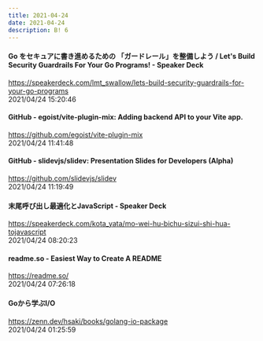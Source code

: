 ```yaml
---
title: 2021-04-24
date: 2021-04-24
description: B! 6
---
```


#### Go をセキュアに書き進めるための 「ガードレール」を整備しよう / Let's Build Security Guardrails For Your Go Programs! - Speaker Deck
https://speakerdeck.com/lmt_swallow/lets-build-security-guardrails-for-your-go-programs<br>
2021/04/24 15:20:46<br>


#### GitHub - egoist/vite-plugin-mix: Adding backend API to your Vite app.
https://github.com/egoist/vite-plugin-mix<br>
2021/04/24 11:41:48<br>


#### GitHub - slidevjs/slidev: Presentation Slides for Developers (Alpha)
https://github.com/slidevjs/slidev<br>
2021/04/24 11:19:49<br>


#### 末尾呼び出し最適化とJavaScript - Speaker Deck
https://speakerdeck.com/kota_yata/mo-wei-hu-bichu-sizui-shi-hua-tojavascript<br>
2021/04/24 08:20:23<br>


#### readme.so - Easiest Way to Create A README
https://readme.so/<br>
2021/04/24 07:26:18<br>


#### Goから学ぶI/O
https://zenn.dev/hsaki/books/golang-io-package<br>
2021/04/24 01:25:59<br>


